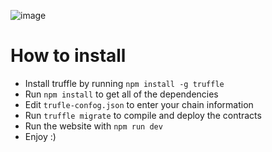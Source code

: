 ![image](https://user-images.githubusercontent.com/24988290/145489611-d3224e15-800a-479f-95b6-9efcf951b79a.png)


# How to install
- Install truffle by running ```npm install -g truffle```
- Run ```npm install``` to get all of the dependencies
- Edit ```trufle-confog.json``` to enter your chain information
- Run ```truffle migrate``` to compile and deploy the contracts
- Run the website with ```npm run dev```
- Enjoy :)
